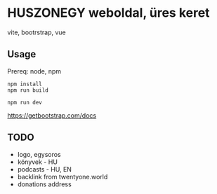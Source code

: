 # HUSZONEGY weboldal, üres keret

vite, bootrstrap, vue

## Usage

Prereq: node, npm

```
npm install
npm run build
```

```
npm run dev
```

https://getbootstrap.com/docs

## TODO

- logo, egysoros
- könyvek - HU
- podcasts - HU, EN
- backlink from twentyone.world
- donations address
